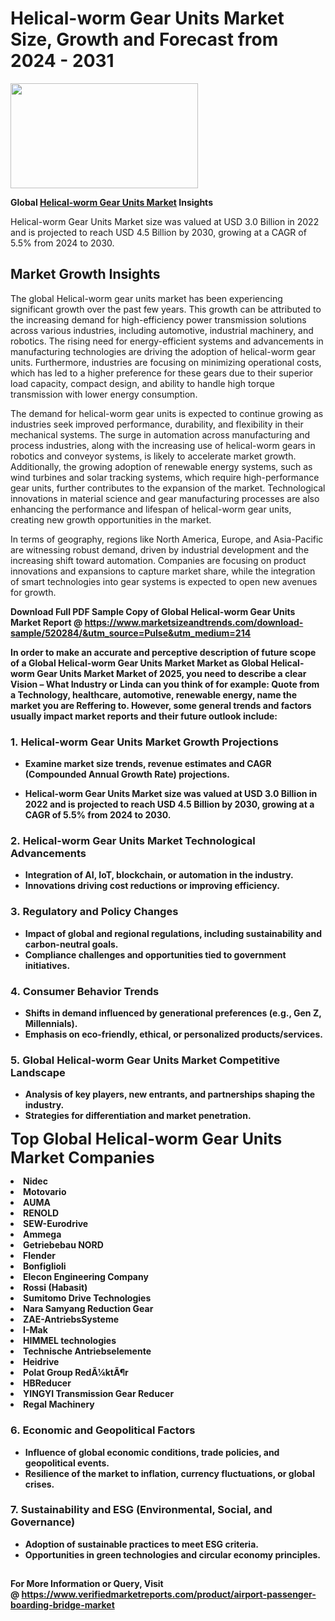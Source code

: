 <H1>Helical-worm Gear Units Market Size, Growth and Forecast from 2024 - 2031</H1><img class="aligncenter size-medium wp-image-584254" src="https://thirdeyenews.in/wp-content/uploads/2024/09/Global-Market-Research-300x168.jpeg" alt="" width="300" height="168" /><p><strong>Global&nbsp;<a href="https://www.marketsizeandtrends.com/download-sample/520284/&amp;utm_source=Pulse&amp;utm_medium=214">Helical-worm Gear Units Market</a> Insights</strong></p><p>Helical-worm Gear Units Market size was valued at USD 3.0 Billion in 2022 and is projected to reach USD 4.5 Billion by 2030, growing at a CAGR of 5.5% from 2024 to 2030.</p><p><h2>Market Growth Insights</h2> <p>The global Helical-worm gear units market has been experiencing significant growth over the past few years. This growth can be attributed to the increasing demand for high-efficiency power transmission solutions across various industries, including automotive, industrial machinery, and robotics. The rising need for energy-efficient systems and advancements in manufacturing technologies are driving the adoption of helical-worm gear units. Furthermore, industries are focusing on minimizing operational costs, which has led to a higher preference for these gears due to their superior load capacity, compact design, and ability to handle high torque transmission with lower energy consumption.</p> <p><strong></strong></p> <p>The demand for helical-worm gear units is expected to continue growing as industries seek improved performance, durability, and flexibility in their mechanical systems. The surge in automation across manufacturing and process industries, along with the increasing use of helical-worm gears in robotics and conveyor systems, is likely to accelerate market growth. Additionally, the growing adoption of renewable energy systems, such as wind turbines and solar tracking systems, which require high-performance gear units, further contributes to the expansion of the market. Technological innovations in material science and gear manufacturing processes are also enhancing the performance and lifespan of helical-worm gear units, creating new growth opportunities in the market. <p>In terms of geography, regions like North America, Europe, and Asia-Pacific are witnessing robust demand, driven by industrial development and the increasing shift toward automation. Companies are focusing on product innovations and expansions to capture market share, while the integration of smart technologies into gear systems is expected to open new avenues for growth.</p> <p><strong></p><p><span class=""><strong>Download Full PDF Sample Copy of Global Helical-worm Gear Units Market Report</strong> @ <a href="https://www.marketsizeandtrends.com/download-sample/520284/&amp;utm_source=Pulse&amp;utm_medium=214" target="_blank">https://www.marketsizeandtrends.com/download-sample/520284/&amp;utm_source=Pulse&amp;utm_medium=214</a></span></p><p>In order to make an accurate and perceptive description of future scope of a Global&nbsp;Helical-worm Gear Units Market Market as Global&nbsp;Helical-worm Gear Units Market Market of 2025, you need to describe a clear Vision &ndash; What Industry or Linda can you think of for example: Quote from a Technology, healthcare, automotive, renewable energy, name the market you are Reffering to. However, some general trends and factors usually impact market reports and their future outlook include:</p><h3>1.&nbsp;<strong>Helical-worm Gear Units Market Growth Projections</strong></h3><ul><li>Examine market size trends, revenue estimates and CAGR (Compounded Annual Growth Rate) projections.</li><li><p>Helical-worm Gear Units Market size was valued at USD 3.0 Billion in 2022 and is projected to reach USD 4.5 Billion by 2030, growing at a CAGR of 5.5% from 2024 to 2030.</p></li></ul><h3>2.&nbsp;<strong>Helical-worm Gear Units Market Technological Advancements</strong></h3><ul><li>Integration of AI, IoT, blockchain, or automation in the industry.</li><li>Innovations driving cost reductions or improving efficiency.</li></ul><h3>3.&nbsp;<strong>Regulatory and Policy Changes</strong></h3><ul><li>Impact of global and regional regulations, including sustainability and carbon-neutral goals.</li><li>Compliance challenges and opportunities tied to government initiatives.</li></ul><h3>4.&nbsp;<strong>Consumer Behavior Trends</strong></h3><ul><li>Shifts in demand influenced by generational preferences (e.g., Gen Z, Millennials).</li><li>Emphasis on eco-friendly, ethical, or personalized products/services.</li></ul><h3>5.&nbsp;<strong>Global Helical-worm Gear Units Market Competitive Landscape</strong></h3><ul><li>Analysis of key players, new entrants, and partnerships shaping the industry.</li><li>Strategies for differentiation and market penetration.</li></ul><p data-pm-slice="1 1 []"><span style="color: inherit; font-family: inherit; font-size: 25px;">Top Global Helical-worm Gear Units Market Companies</span></p><div class="" data-test-id=""><p><li>Nidec</li><li> Motovario</li><li> AUMA</li><li> RENOLD</li><li> SEW-Eurodrive</li><li> Ammega</li><li> Getriebebau NORD</li><li> Flender</li><li> Bonfiglioli</li><li> Elecon Engineering Company</li><li> Rossi (Habasit)</li><li> Sumitomo Drive Technologies</li><li> Nara Samyang Reduction Gear</li><li> ZAE-AntriebsSysteme</li><li> I-Mak</li><li> HIMMEL technologies</li><li> Technische Antriebselemente</li><li> Heidrive</li><li> Polat Group RedÃ¼ktÃ¶r</li><li> HBReducer</li><li> YINGYI Transmission Gear Reducer</li><li> Regal Machinery</li></p></div><h3>6.&nbsp;<strong>Economic and Geopolitical Factors</strong></h3><ul><li>Influence of global economic conditions, trade policies, and geopolitical events.</li><li>Resilience of the market to inflation, currency fluctuations, or global crises.</li></ul><h3>7.&nbsp;<strong>Sustainability and ESG (Environmental, Social, and Governance)</strong></h3><ul><li>Adoption of sustainable practices to meet ESG criteria.</li><li>Opportunities in green technologies and circular economy principles.</li></ul><h2><strong style="font-size: 14px;">For More Information or Query, Visit @&nbsp;</strong><a style="background-color: #ffffff; font-size: 14px;" href="https://www.marketsizeandtrends.com/report/helical-worm-gear-units-market/" target="_blank">https://www.verifiedmarketreports.com/product/airport-passenger-boarding-bridge-market</a></h2>
